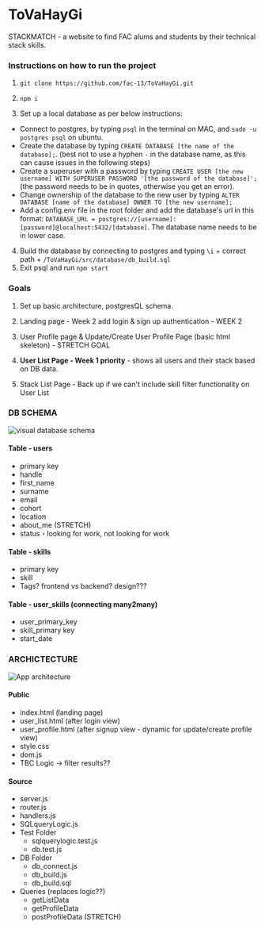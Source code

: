 # ToVaHayGi

STACKMATCH - a website to find FAC alums and students by their technical stack skills.

### Instructions on how to run the project

1.  `git clone https://github.com/fac-13/ToVaHayGi.git`
    
2.  `npm i`
    
3.  Set up a local database as per below instructions:
    

-   Connect to postgres, by typing `psql` in the terminal on MAC, and `sudo -u postgres psql` on ubuntu.
-   Create the database by typing `CREATE DATABASE [the name of the database];`. (best not to use a hyphen `-` in the database name, as this can cause issues in the following steps)
-   Create a superuser with a password by typing `CREATE USER [the new username] WITH SUPERUSER PASSWORD '[the password of the database]';` (the password needs to be in quotes, otherwise you get an error).
-   Change ownership of the database to the new user by typing `ALTER DATABASE [name of the database] OWNER TO [the new username];`
-   Add a config.env file in the root folder and add the database's url in this format: `DATABASE_URL = postgres://[username]:[password]@localhost:5432/[database]`. The database name needs to be in lower case.

4.  Build the database by connecting to postgres and typing `\i` \+ correct path + `/ToVaHayGi/src/database/db_build.sql`
5.  Exit psql and run `npm start`


### Goals

1. Set up basic architecture, postgresQL schema.

1. Landing page - Week 2 add login & sign up authentication - WEEK 2
2. User Profile page & Update/Create User Profile Page (basic html skeleton) - STRETCH GOAL
3. **User List Page - Week 1 priority** - shows all users and their stack based on DB data. 
4. Stack List Page - Back up if we can't include skill filter functionality on User List 



### DB SCHEMA

![visual database schema](https://i.imgur.com/NlozAp9.png)

#### Table - users
- primary key
- handle
- first_name
- surname
- email
- cohort
- location
- about_me (STRETCH)
- status - looking for work, not looking for work

#### Table - skills
- primary key
- skill
- Tags? frontend vs backend? design??? 


#### Table - user_skills (connecting many2many)
- user_primary_key
- skill_primary key
- start_date

### ARCHICTECTURE

![App architecture](https://i.imgur.com/nyCazrt.jpg) 

#### Public

- index.html (landing page)
- user_list.html (after login view)
- user_profile.html (after signup view - dynamic for update/create profile view)
- style.css
- dom.js
- TBC Logic -> filter results?? 


#### Source
- server.js
- router.js
- handlers.js
- SQLqueryLogic.js
- Test Folder
    - sqlquerylogic.test.js
    - db.test.js
- DB Folder
    - db_connect.js
    - db_build.js
    - db_build.sql
- Queries (replaces logic??) 
    - getListData
    - getProfileData
    - postProfileData (STRETCH)
  
